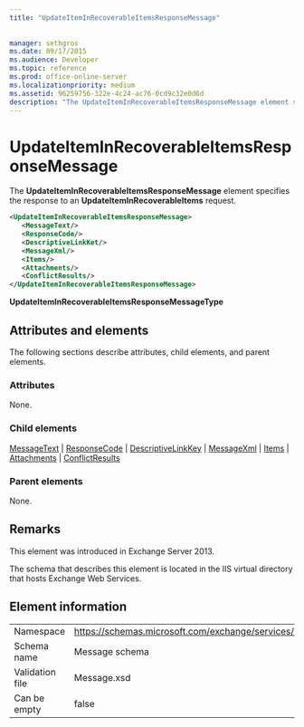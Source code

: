 ```yaml
---
title: "UpdateItemInRecoverableItemsResponseMessage"
 
 
manager: sethgros
ms.date: 09/17/2015
ms.audience: Developer
ms.topic: reference
ms.prod: office-online-server
ms.localizationpriority: medium
ms.assetid: 96259756-322e-4c24-ac76-0cd9c32e0d6d
description: "The UpdateItemInRecoverableItemsResponseMessage element specifies the response to an UpdateItemInRecoverableItems request."
---
```


# UpdateItemInRecoverableItemsResponseMessage

The **UpdateItemInRecoverableItemsResponseMessage** element specifies the response to an **UpdateItemInRecoverableItems** request. 
  
```XML
<UpdateItemInRecoverableItemsResponseMessage>
   <MessageText/>
   <ResponseCode/>
   <DescriptiveLinkKet/>
   <MessageXml/>
   <Items/>
   <Attachments/>
   <ConflictResults/>
</UpdateItemInRecoverableItemsResponseMessage>
```

 **UpdateItemInRecoverableItemsResponseMessageType**
## Attributes and elements

The following sections describe attributes, child elements, and parent elements.
  
### Attributes

None.
  
### Child elements

[MessageText](messagetext.md) | [ResponseCode](responsecode.md) | [DescriptiveLinkKey](descriptivelinkkey.md) | [MessageXml](messagexml.md) | [Items](items.md) | [Attachments](attachments-ex15websvcsotherref.md) | [ConflictResults](conflictresults.md)
  
### Parent elements

None.
  
## Remarks

This element was introduced in Exchange Server 2013.
  
The schema that describes this element is located in the IIS virtual directory that hosts Exchange Web Services.
  
## Element information

|||
|:-----|:-----|
|Namespace  <br/> |https://schemas.microsoft.com/exchange/services/2006/message  <br/> |
|Schema name  <br/> |Message schema  <br/> |
|Validation file  <br/> |Message.xsd  <br/> |
|Can be empty  <br/> |false  <br/> |
   

